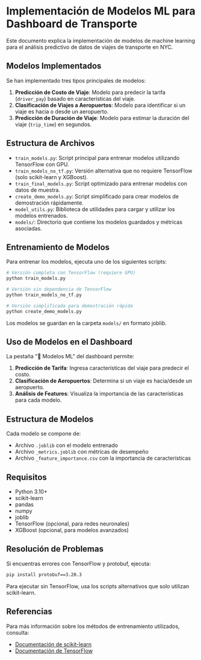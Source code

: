 # Implementación de Modelos ML para Dashboard de Transporte

Este documento explica la implementación de modelos de machine learning para el análisis predictivo de datos de viajes de transporte en NYC.

## Modelos Implementados

Se han implementado tres tipos principales de modelos:

1. **Predicción de Costo de Viaje**: Modelo para predecir la tarifa (`driver_pay`) basado en características del viaje.
2. **Clasificación de Viajes a Aeropuertos**: Modelo para identificar si un viaje es hacia o desde un aeropuerto.
3. **Predicción de Duración de Viaje**: Modelo para estimar la duración del viaje (`trip_time`) en segundos.

## Estructura de Archivos

- `train_models.py`: Script principal para entrenar modelos utilizando TensorFlow con GPU.
- `train_models_no_tf.py`: Versión alternativa que no requiere TensorFlow (solo scikit-learn y XGBoost).
- `train_final_models.py`: Script optimizado para entrenar modelos con datos de muestra.
- `create_demo_models.py`: Script simplificado para crear modelos de demostración rápidamente.
- `model_utils.py`: Biblioteca de utilidades para cargar y utilizar los modelos entrenados.
- `models/`: Directorio que contiene los modelos guardados y métricas asociadas.

## Entrenamiento de Modelos

Para entrenar los modelos, ejecuta uno de los siguientes scripts:

```bash
# Versión completa con TensorFlow (requiere GPU)
python train_models.py

# Versión sin dependencia de TensorFlow
python train_models_no_tf.py

# Versión simplificada para demostración rápida
python create_demo_models.py
```

Los modelos se guardan en la carpeta `models/` en formato joblib.

## Uso de Modelos en el Dashboard

La pestaña "🤖 Modelos ML" del dashboard permite:

1. **Predicción de Tarifa**: Ingresa características del viaje para predecir el costo.
2. **Clasificación de Aeropuertos**: Determina si un viaje es hacia/desde un aeropuerto.
3. **Análisis de Features**: Visualiza la importancia de las características para cada modelo.

## Estructura de Modelos

Cada modelo se compone de:
- Archivo `.joblib` con el modelo entrenado
- Archivo `_metrics.joblib` con métricas de desempeño
- Archivo `_feature_importance.csv` con la importancia de características

## Requisitos

- Python 3.10+
- scikit-learn
- pandas
- numpy
- joblib
- TensorFlow (opcional, para redes neuronales)
- XGBoost (opcional, para modelos avanzados)

## Resolución de Problemas

Si encuentras errores con TensorFlow y protobuf, ejecuta:
```bash
pip install protobuf==3.20.3
```

Para ejecutar sin TensorFlow, usa los scripts alternativos que solo utilizan scikit-learn.

## Referencias

Para más información sobre los métodos de entrenamiento utilizados, consulta:
- [Documentación de scikit-learn](https://scikit-learn.org/stable/modules/ensemble.html#forest)
- [Documentación de TensorFlow](https://www.tensorflow.org/tutorials/keras/regression)
